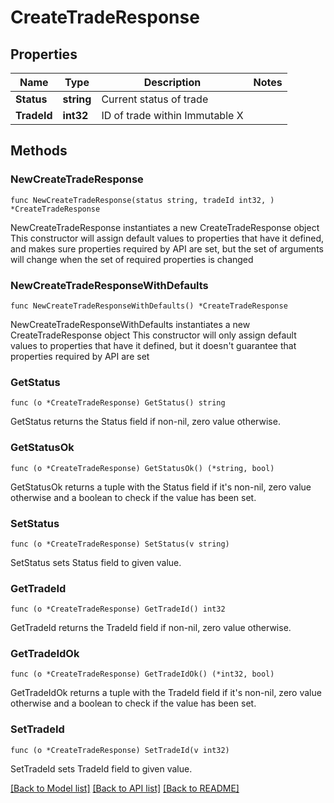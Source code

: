 # CreateTradeResponse

## Properties

Name | Type | Description | Notes
------------ | ------------- | ------------- | -------------
**Status** | **string** | Current status of trade | 
**TradeId** | **int32** | ID of trade within Immutable X | 

## Methods

### NewCreateTradeResponse

`func NewCreateTradeResponse(status string, tradeId int32, ) *CreateTradeResponse`

NewCreateTradeResponse instantiates a new CreateTradeResponse object
This constructor will assign default values to properties that have it defined,
and makes sure properties required by API are set, but the set of arguments
will change when the set of required properties is changed

### NewCreateTradeResponseWithDefaults

`func NewCreateTradeResponseWithDefaults() *CreateTradeResponse`

NewCreateTradeResponseWithDefaults instantiates a new CreateTradeResponse object
This constructor will only assign default values to properties that have it defined,
but it doesn't guarantee that properties required by API are set

### GetStatus

`func (o *CreateTradeResponse) GetStatus() string`

GetStatus returns the Status field if non-nil, zero value otherwise.

### GetStatusOk

`func (o *CreateTradeResponse) GetStatusOk() (*string, bool)`

GetStatusOk returns a tuple with the Status field if it's non-nil, zero value otherwise
and a boolean to check if the value has been set.

### SetStatus

`func (o *CreateTradeResponse) SetStatus(v string)`

SetStatus sets Status field to given value.


### GetTradeId

`func (o *CreateTradeResponse) GetTradeId() int32`

GetTradeId returns the TradeId field if non-nil, zero value otherwise.

### GetTradeIdOk

`func (o *CreateTradeResponse) GetTradeIdOk() (*int32, bool)`

GetTradeIdOk returns a tuple with the TradeId field if it's non-nil, zero value otherwise
and a boolean to check if the value has been set.

### SetTradeId

`func (o *CreateTradeResponse) SetTradeId(v int32)`

SetTradeId sets TradeId field to given value.



[[Back to Model list]](../README.md#documentation-for-models) [[Back to API list]](../README.md#documentation-for-api-endpoints) [[Back to README]](../README.md)


